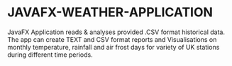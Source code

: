 # JAVAFX-WEATHER-APPLICATION
JavaFX Application reads &amp; analyses provided .CSV format historical data. The app can create TEXT and CSV format reports and Visualisations on monthly temperature, rainfall and air frost days for variety of UK stations during different time periods.
